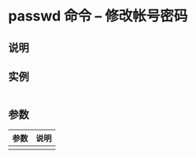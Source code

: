 # passwd 命令 – 修改帐号密码

## 说明

## 实例

```bash

```

## 参数

| 参数 | 说明 |
|------|------|
|      |      |
